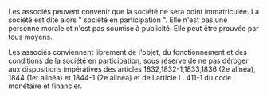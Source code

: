 Les associés peuvent convenir que la société ne sera point immatriculée. La société est dite alors " société en participation ". Elle n'est pas une personne morale et n'est pas soumise à publicité. Elle peut être prouvée par tous moyens.

Les associés conviennent librement de l'objet, du fonctionnement et des conditions de la société en participation, sous réserve de ne pas déroger aux dispositions impératives des articles 1832,1832-1,1833,1836 (2e alinéa), 1844 (1er alinéa) et 1844-1 (2e alinéa) et de l'article L. 411-1 du code monétaire et financier.
